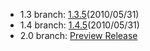 - 1.3 branch: [1.3.5](http://www.symfony-project.org/installation)(2010/05/31)
- 1.4 branch: [1.4.5](http://www.symfony-project.org/installation)(2010/05/31)
- 2.0 branch: [Preview Release](http://symfony-reloaded.org/code)
